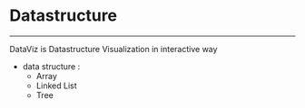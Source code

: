 # Datastructure
---
DataViz is Datastructure Visualization in interactive way
- data structure :
	- Array
	- Linked List
	- Tree